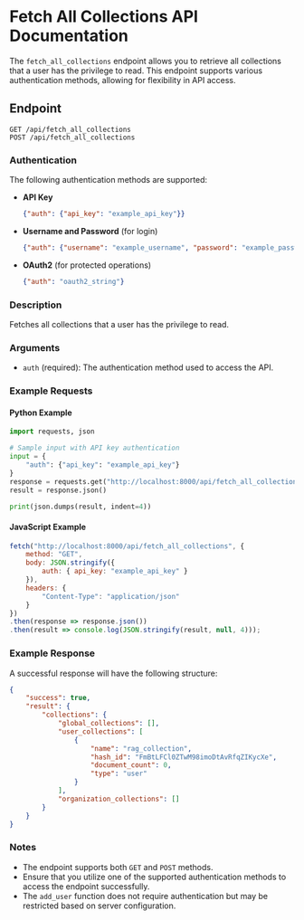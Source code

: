 # Fetch All Collections API Documentation

The `fetch_all_collections` endpoint allows you to retrieve all collections that a user has the privilege to read. This endpoint supports various authentication methods, allowing for flexibility in API access.

## Endpoint

```
GET /api/fetch_all_collections
POST /api/fetch_all_collections
```

### Authentication

The following authentication methods are supported:

- **API Key**
    ```json
    {"auth": {"api_key": "example_api_key"}}
    ```
  
- **Username and Password** (for login)
    ```json
    {"auth": {"username": "example_username", "password": "example_password"}}
    ```

- **OAuth2** (for protected operations)
    ```json
    {"auth": "oauth2_string"}
    ```

### Description

Fetches all collections that a user has the privilege to read. 

### Arguments

- `auth` (required): The authentication method used to access the API.

### Example Requests

#### Python Example

```python
import requests, json

# Sample input with API key authentication
input = {
    "auth": {"api_key": "example_api_key"}
}
response = requests.get("http://localhost:8000/api/fetch_all_collections", json=input)
result = response.json()

print(json.dumps(result, indent=4))
```

#### JavaScript Example

```javascript
fetch("http://localhost:8000/api/fetch_all_collections", {
    method: "GET",
    body: JSON.stringify({
        auth: { api_key: "example_api_key" }
    }),
    headers: {
        "Content-Type": "application/json"
    }
})
.then(response => response.json())
.then(result => console.log(JSON.stringify(result, null, 4)));
```

### Example Response

A successful response will have the following structure:

```json
{
    "success": true,
    "result": {
        "collections": {
            "global_collections": [],
            "user_collections": [
                {
                    "name": "rag_collection",
                    "hash_id": "FmBtLFCl0ZTwM98imoDtAvRfqZIKycXe",
                    "document_count": 0,
                    "type": "user"
                }
            ],
            "organization_collections": []
        }
    }
}
```

### Notes

- The endpoint supports both `GET` and `POST` methods.
- Ensure that you utilize one of the supported authentication methods to access the endpoint successfully.
- The `add_user` function does not require authentication but may be restricted based on server configuration.